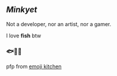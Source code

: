 ## _Minkyet_

Not a developer, nor an artist, nor a gamer.

I love **fish** btw

### 🐟🐠🐳

pfp from [emoji kitchen](https://www.google.com/search?q=emoji+kitchen)
